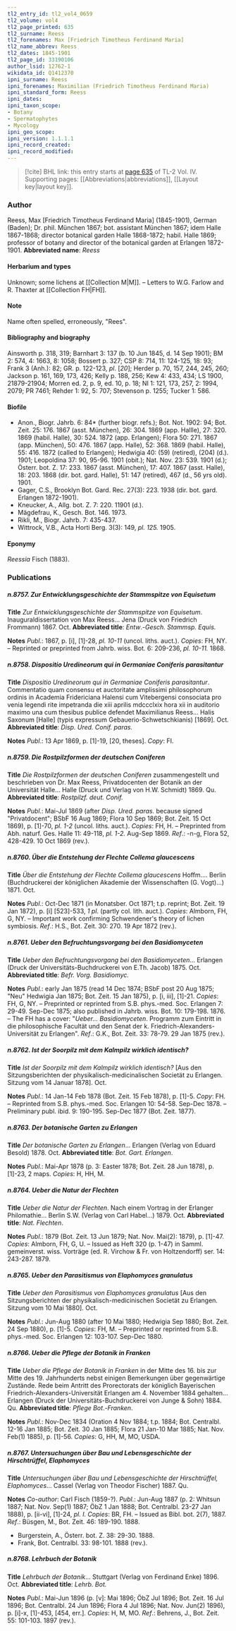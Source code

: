 ```yaml
---
tl2_entry_id: tl2_vol4_0659
tl2_volume: vol4
tl2_page_printed: 635
tl2_surname: Reess
tl2_forenames: Max [Friedrich Timotheus Ferdinand Maria]
tl2_name_abbrev: Reess
tl2_dates: 1845-1901
tl2_page_id: 33190106
author_lsid: 12762-1
wikidata_id: Q1412370
ipni_surname: Reess
ipni_forenames: Maximilian (Friedrich Timotheus Ferdinand Maria)
ipni_standard_form: Reess
ipni_dates: 
ipni_taxon_scope: 
- Botany
- Spermatophytes
- Mycology
ipni_geo_scope: 
ipni_version: 1.1.1.1
ipni_record_created: 
ipni_record_modified:
---
```



> [!cite] BHL link: this entry starts at [page 635](https://www.biodiversitylibrary.org/page/33190106) of TL-2 Vol. IV.
> Supporting pages: [[Abbreviations|abbreviations]], [[Layout key|layout key]].

### Author

Reess, Max \[Friedrich Timotheus Ferdinand Maria\] (1845-1901), German (Baden); Dr. phil. München 1867; bot. assistant München 1867; idem Halle 1867-1868; director botanical garden Halle 1868-1872; habil. Halle 1869; professor of botany and director of the botanical garden at Erlangen 1872-1901. 
**Abbreviated name**: *Reess*

#### Herbarium and types

Unknown; some lichens at [[Collection M|M]]. – Letters to W.G. Farlow and R. Thaxter at [[Collection FH|FH]].

#### Note

Name often spelled, erroneously, "Rees".

#### Bibliography and biography

Ainsworth p. 318, 319; Barnhart 3: 137 (b. 10 Jun 1845, d. 14 Sep 1901); BM 2: 574, 4: 1663, 8: 1058; Bossert p. 327; CSP 8: 714, 11: 124-125, 18: 93; Frank 3 (Anh.): 82; GR. p. 122-123, *pl*. \[*20*\]; Herder p. 70, 157, 244, 245, 260; Jackson p. 161, 169, 173, 426; Kelly p. 188, 256; Kew 4: 433, 434; LS 1900, 21879-21904; Morren ed. 2, p. 9, ed. 10, p. 18; NI 1: 121, 173, 257, 2: 1994, 2079; PR 7461; Rehder 1: 92, 5: 707; Stevenson p. 1255; Tucker 1: 586.

#### Biofile

- Anon., Biogr. Jahrb. 6: 84\* (further biogr. refs.); Bot. Not. 1902: 94; Bot. Zeit. 25: 176. 1867 (asst. München), 26: 304. 1869 (app. Hallle), 27: 320. 1869 (habil. Halle), 30: 524. 1872 (app. Erlangen); Flora 50: 271. 1867 (app. München), 50: 476. 1867 (app. Halle), 52: 368. 1869 (habil. Halle), 55: 416. 1872 (called to Erlangen); Hedwigia 40: (59) (retired), (204) (d.). 1901; Leopoldina 37: 90, 95-96. 1901 (obit.); Nat. Nov. 23: 539. 1901 (d.); Österr. bot. Z. 17: 233. 1867 (asst. München), 17: 407. 1867 (asst. Halle), 18: 203. 1868 (dir. bot. gard. Halle), 51: 147 (retired), 467 (d., 56 yrs old). 1901.
- Gager, C.S., Brooklyn Bot. Gard. Rec. 27(3): 223. 1938 (dir. bot. gard. Erlangen 1872-1901).
- Kneucker, A., Allg. bot. Z. 7: 220. 11901 (d.).
- Mägdefrau, K., Gesch. Bot. 146. 1973.
- Rikli, M., Biogr. Jahrb. 7: 435-437.
- Wittrock, V.B., Acta Horti Berg. 3(3): 149, *pl. 125.* 1905.

#### Eponymy

*Reessia* Fisch (1883).

### Publications

##### n.8757. Zur Entwicklungsgeschichte der Stammspitze von Equisetum

**Title**
*Zur Entwicklungsgeschichte der Stammspitze von Equisetum*. Inauguraldissertation von Max Reess... Jena (Druck von Friedrich Frommann) 1867. Oct.
**Abbreviated title**: *Entw*.-*Gesch. Stammsp. Equis.*

**Notes**
*Publ*.: 1867, p. \[i\], \[1\]-28, *pl. 10-11* (uncol. liths. auct.). *Copies*: FH, NY. – Reprinted or preprinted from Jahrb. wiss. Bot. 6: 209-236, *pl. 10-11.* 1868.

##### n.8758. Dispositio Uredineorum qui in Germaniae Coniferis parasitantur

**Title**
*Dispositio Uredineorum qui in Germaniae Coniferis parasitantur*. Commentatio quam consensu et auctoritate amplissimi philosophorum ordinis in Academia Fridericiana Halensi cum Vitebergensi consociata pro venia legendi rite impetranda die xiii aprilis mdccclxix hora xii in auditorio maximo una cum thesibus publice defendet Maximilianus Reess... Halis Saxonum \[Halle\] (typis expressum Gebauerio-Schwetschkianis) \[1869\]. Oct.
**Abbreviated title**: *Disp. Ured. Conif. paras.*

**Notes**
*Publ*.: 13 Apr 1869, p. \[1\]-19, \[20, theses\]. *Copy*: FI.

##### n.8759. Die Rostpilzformen der deutschen Coniferen

**Title**
*Die Rostpilzformen der deutschen Coniferen* zusammengestellt und beschrieben von Dr. Max Reess, Privatdocenten der Botanik an der Universität Halle... Halle (Druck und Verlag von H.W. Schmidt) 1869. Qu.
**Abbreviated title**: *Rostpilzf. deut. Conif.*

**Notes**
*Publ*.: Mai-Jul 1869 (after *Disp. Ured. paras.* because signed "Privatdocent"; BSbF 16 Aug 1869; Flora 10 Sep 1869; Bot. Zeit. 15 Oct 1869), p. \[1\]-70, *pl. 1-2* (uncol. liths. auct.). *Copies*: FH, H. – Preprinted from Abh. naturf. Ges. Halle 11: 49-118, *pl. 1-2.* Aug-Sep 1869.
*Ref*.: -n-g, Flora 52, 428-429. 10 Oct 1869 (rev.).

##### n.8760. Über die Entstehung der Flechte Collema glaucescens

**Title**
*Über die Entstehung der Flechte Collema glaucescens* Hoffm.... Berlin (Buchdruckerei der königlichen Akademie der Wissenschaften (G. Vogt)...) 1871. Oct.

**Notes**
*Publ*.: Oct-Dec 1871 (in Monatsber. Oct 1871; t.p. reprint; Bot. Zeit. 19 Jan 1872), p.
\[i\] \[523\]-533, *1 pl*. (partly col. lith. auct.). *Copies*: Almborn, FH, G, NY. – Important work confirming Schwendener's theory of lichen symbiosis.
*Ref*.: H.S., Bot. Zeit. 30: 270. 19 Apr 1872 (rev.).

##### n.8761. Ueber den Befruchtungsvorgang bei den Basidiomyceten

**Title**
*Ueber den Befruchtungsvorgang bei den Basidiomyceten*... Erlangen (Druck der Universitäts-Buchdruckerei von E.Th. Jacob) 1875. Oct.
**Abbreviated title**: *Befr. Vorg. Basidiomyc.*

**Notes**
*Publ*.: early Jan 1875 (read 14 Dec 1874; BSbF post 20 Aug 1875; "Neu" Hedwigia Jan 1875; Bot. Zeit. 15 Jan 1875), p. \[i, iii\], \[1\]-21. *Copies*: FH, G, NY. – Preprinted or reprinted from S.B. phys.-med. Soc. Erlangen 7: 29-49. Sep-Dec 1875; also published in Jahrb. wiss. Bot. 10: 179-198. 1876. – The FH has a cover: "*Ueber... Basidiomyceten*. Programm zum Eintritt in die philosophische Facultät und den Senat der k. Friedrich-Alexanders-Universität zu Erlangen".
*Ref*.: G.K., Bot. Zeit. 33: 78-79. 29 Jan 1875 (rev.).

##### n.8762. Ist der Soorpilz mit dem Kalmpilz wirklich identisch?

**Title**
*Ist der Soorpilz mit dem Kalmpilz wirklich identisch?* \[Aus den Sitzungsberichten der physikalisch-medicinalischen Societät zu Erlangen. Sitzung vom 14 Januar 1878\]. Oct.

**Notes**
*Publ*.: 14 Jan-14 Feb 1878 (Bot. Zeit. 15 Feb 1878), p. \[1\]-5. *Copy*: FH. – Reprinted from S.B. phys.-med. Soc. Erlangen 10: 54-58. Sep-Dec 1878. – Preliminary publ. ibid. 9: 190-195. Sep-Dec 1877 (Bot. Zeit. 1877).

##### n.8763. Der botanische Garten zu Erlangen

**Title**
*Der botanische Garten zu Erlangen*... Erlangen (Verlag von Eduard Besold) 1878. Oct.
**Abbreviated title**: *Bot. Gart. Erlangen*.

**Notes**
*Publ*.: Mai-Apr 1878 (p. 3: Easter 1878; Bot. Zeit. 28 Jun 1878), p. \[1\]-23, 2 maps.
*Copies*: H, HH, M.

##### n.8764. Ueber die Natur der Flechten

**Title**
*Ueber die Natur der Flechten*. Nach einem Vortrag in der Erlanger Philomathie... Berlin S.W. (Verlag von Carl Habel...) 1879. Oct.
**Abbreviated title**: *Nat. Flechten*.

**Notes**
*Publ*.: 1879 (Bot. Zeit. 13 Jun 1879; Nat. Nov. Mai(2): 1879), p. \[1\]-47. *Copies*: Almborn, FH, G, U. – Issued as Heft 320 (p. 1-47) in Samml. gemeinverst. wiss. Vorträge (ed. R. Virchow & Fr. von Holtzendorff) ser. 14: 243-287. 1879.

##### n.8765. Ueber den Parasitismus von Elaphomyces granulatus

**Title**
*Ueber den Parasitismus von Elaphomyces granulatus* \[Aus den Sitzungsberichten der physikalisch-medicinischen Societät zu Erlangen. Sitzung vom 10 Mai 1880\]. Oct.

**Notes**
*Publ*.: Jun-Aug 1880 (after 10 Mai 1880; Hedwigia Sep 1880; Bot. Zeit. 24 Sep 1880), p. \[1\]-5. *Copies*: FH, M. – Preprinted or reprinted from S.B. phys.-med. Soc. Erlangen 12: 103-107. Sep-Dec 1880.

##### n.8766. Ueber die Pflege der Botanik in Franken

**Title**
*Ueber die Pflege der Botanik in Franken* in der Mitte des 16. bis zur Mitte des 19. Jahrhunderts nebst einigen Bemerkungen über gegenwärtige Zustände. Rede beim Antritt des Prorectorats der königlich Bayerischen Friedrich-Alexanders-Universität Erlangen am 4. November 1884 gehalten... Erlangen (Druck der Universitäts-Buchdruckerei von Junge & Sohn) 1884. Qu.
**Abbreviated title**: *Pflege Bot*.-*Franken*.

**Notes**
*Publ*.: Nov-Dec 1834 (Oration 4 Nov 1884; t.p. 1884; Bot. Centralbl. 12-16 Jan 1885; Bot. Zeit. 30 Jan 1885; Flora 21 Jan-10 Mar 1885; Nat. Nov. Feb(1) 1885), p. \[1\]-56.
*Copies*: G, HH, M, MO, USDA.

##### n.8767. Untersuchungen über Bau und Lebensgeschichte der Hirschtrüffel, Elaphomyces

**Title**
*Untersuchungen über Bau und Lebensgeschichte der Hirschtrüffel, Elaphomyces*... Cassel (Verlag von Theodor Fischer) 1887. Qu.

**Notes**
*Co-author*: Carl Fisch (1859-?).
*Publ*.: Jun-Aug 1887 (p. 2: Whitsun 1887; Nat. Nov. Sep(1) 1887; ÖbZ 1 Jan 1888; Bot.
Centralbl. 23-27 Jan 1888), p. \[ii-vi\], \[1\]-24, *pl. I. Copies*: BR, FH. – Issued as Bibl.
bot. 2(7), 1887.
*Ref*.: Büsgen, M., Bot. Zeit. 46: 189-190. 1888.
- Burgerstein, A., Österr. bot. Z. 38: 29-30. 1888.
- Frank, Bot. Centralbl. 33: 98-101. 1888 (rev.).

##### n.8768. Lehrbuch der Botanik

**Title**
*Lehrbuch der Botanik*... Stuttgart (Verlag von Ferdinand Enke) 1896. Oct.
**Abbreviated title**: *Lehrb. Bot.*

**Notes**
*Publ*.: Mai-Jun 1896 (p. \[v\]: Mai 1896; ÖbZ Jul 1896; Bot. Zeit. 16 Jul 1896; Bot. Centralbl. 24 Jun 1896; Flora 4 Jul 1896; Nat. Nov. Jun(2) 1896), p. \[i\]-x, \[1\]-453, \[454, err.\]. *Copies*: H, M, MO.
*Ref*.: Behrens, J., Bot. Zeit. 55: 101-103. 1897 (rev.).

